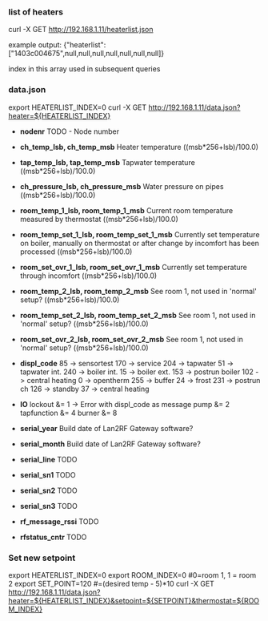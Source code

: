 ### list of heaters
curl -X GET http://192.168.1.11/heaterlist.json

example output:
{"heaterlist":["1403c004675",null,null,null,null,null,null,null]}

index in this array used in subsequent queries


### data.json
export HEATERLIST_INDEX=0
curl -X GET http://192.168.1.11/data.json?heater=${HEATERLIST_INDEX}

* **nodenr**
  TODO - Node number
  
* **ch_temp_lsb, ch_temp_msb**
  Heater temperature ((msb*256+lsb)/100.0)
  
* **tap_temp_lsb, tap_temp_msb**
  Tapwater temperature ((msb*256+lsb)/100.0)
  
* **ch_pressure_lsb, ch_pressure_msb**
  Water pressure on pipes ((msb*256+lsb)/100.0)
  
* **room_temp_1_lsb, room_temp_1_msb**
  Current room temperature measured by thermostat ((msb*256+lsb)/100.0)
  
* **room_temp_set_1_lsb, room_temp_set_1_msb**
  Currently set temperature on boiler, manually on thermostat or after change by incomfort has been processed ((msb*256+lsb)/100.0)
  
* **room_set_ovr_1_lsb, room_set_ovr_1_msb**
  Currently set temperature through incomfort ((msb*256+lsb)/100.0)
  
* **room_temp_2_lsb, room_temp_2_msb**
  See room 1, not used in 'normal' setup? ((msb*256+lsb)/100.0)
  
* **room_temp_set_2_lsb, room_temp_set_2_msb**
  See room 1, not used in 'normal' setup? ((msb*256+lsb)/100.0)
  
* **room_set_ovr_2_lsb, room_set_ovr_2_msb**
  See room 1, not used in 'normal' setup? ((msb*256+lsb)/100.0)
  
* **displ_code**
  85 -> sensortest
  170 -> service
  204 -> tapwater
  51 -> tapwater int.
  240 -> boiler int.
  15 -> boiler ext.
  153 -> postrun boiler
  102 -> central heating
  0 -> opentherm
  255 -> buffer
  24 -> frost
  231 -> postrun ch
  126 -> standby
  37 -> central heating 
  
* **IO**
  lockout &= 1 -> Error with displ_code as message
  pump &= 2
  tapfunction &= 4
  burner &= 8
  
* **serial_year**
  Build date of Lan2RF Gateway software?
  
* **serial_month**
  Build date of Lan2RF Gateway software?
  
* **serial_line**
  TODO  
  
* **serial_sn1**
  TODO
  
* **serial_sn2**
  TODO
  
* **serial_sn3**
  TODO
  
* **rf_message_rssi**
  TODO
  
* **rfstatus_cntr**
  TODO

### Set new setpoint
export HEATERLIST_INDEX=0
export ROOM_INDEX=0 #0=room 1, 1 = room 2
export SET_POINT=120 #=(desired temp - 5)*10
curl -X GET http://192.168.1.11/data.json?heater=${HEATERLIST_INDEX}&setpoint=${SETPOINT}&thermostat=${ROOM_INDEX}

